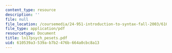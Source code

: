 ```yaml
---
content_type: resource
description: ''
file: null
file_location: /coursemedia/24-951-introduction-to-syntax-fall-2003/610539a3539ab7b2476b664a0cbc8a13_ln17psych_pesets.pdf
file_type: application/pdf
resourcetype: Document
title: ln17psych_pesets.pdf
uid: 610539a3-539a-b7b2-476b-664a0cbc8a13
---
```


